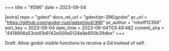 +++
title = "#396"
date = 2023-09-04

[extra]
repo = "gdext"
docs_rel_url = "gdext/pr-396/godot"
pr_url = "https://github.com/godot-rust/gdext/pull/396"
pr_author = "mhoff12358"
sort_key = 2023-09-04
date_time = 2023-09-04T03:49:48Z
commit_sha = "4418908a53cb61b6142e509a0124e8e850b39dbe"
+++

Draft: Allow godot-visible functions to receive a Gd instead of self.
